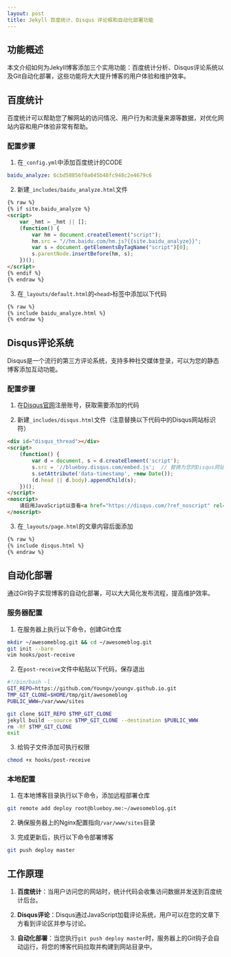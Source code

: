 ```yaml
---
layout: post
title: Jekyll 百度统计、Disqus 评论框和自动化部署功能
---
```


## 功能概述

本文介绍如何为Jekyll博客添加三个实用功能：百度统计分析、Disqus评论系统以及Git自动化部署，这些功能将大大提升博客的用户体验和维护效率。

## 百度统计

百度统计可以帮助您了解网站的访问情况、用户行为和流量来源等数据，对优化网站内容和用户体验非常有帮助。

### 配置步骤

1. 在`_config.yml`中添加百度统计的CODE

```yaml
baidu_analyze: 6cbd58856f0a045b48fc948c2e4679c6
```

2. 新建`_includes/baidu_analyze.html`文件

```html
{% raw %}
{% if site.baidu_analyze %}
<script>
    var _hmt = _hmt || [];
    (function() {
        var hm = document.createElement("script");
        hm.src = "//hm.baidu.com/hm.js?{{site.baidu_analyze}}";
        var s = document.getElementsByTagName("script")[0];
        s.parentNode.insertBefore(hm, s);
    })();
</script>
{% endif %}
{% endraw %}
```

3. 在`_layouts/default.html`的`<head>`标签中添加以下代码

```html
{% raw %}
{% include baidu_analyze.html %}
{% endraw %}
```

## Disqus评论系统

Disqus是一个流行的第三方评论系统，支持多种社交媒体登录，可以为您的静态博客添加互动功能。

### 配置步骤

1. 在[Disqus官网](https://disqus.com/)注册账号，获取需要添加的代码

2. 新建`_includes/disqus.html`文件（注意替换以下代码中的Disqus网站标识符）

```html
<div id="disqus_thread"></div>
<script>
    (function() {
        var d = document, s = d.createElement('script');
        s.src = '//blueboy.disqus.com/embed.js';  // 替换为您的Disqus网站标识符
        s.setAttribute('data-timestamp', +new Date());
        (d.head || d.body).appendChild(s);
    })();
</script>
<noscript>
    请启用JavaScript以查看<a href="https://disqus.com/?ref_noscript" rel="nofollow">由Disqus提供的评论。</a>
</noscript>
```

3. 在`_layouts/page.html`的文章内容后面添加

```html
{% raw %}
{% include disqus.html %}
{% endraw %}
```

## 自动化部署

通过Git钩子实现博客的自动化部署，可以大大简化发布流程，提高维护效率。

### 服务器配置

1. 在服务器上执行以下命令，创建Git仓库

```bash
mkdir ~/awesomeblog.git && cd ~/awesomeblog.git
git init --bare
vim hooks/post-receive
```

2. 在`post-receive`文件中粘贴以下代码，保存退出

```bash
#!/bin/bash -l
GIT_REPO=https://github.com/Youngv/youngv.github.io.git
TMP_GIT_CLONE=$HOME/tmp/git/awesomeblog
PUBLIC_WWW=/var/www/sites

git clone $GIT_REPO $TMP_GIT_CLONE
jekyll build --source $TMP_GIT_CLONE --destination $PUBLIC_WWW
rm -Rf $TMP_GIT_CLONE
exit
```

3. 给钩子文件添加可执行权限

```bash
chmod +x hooks/post-receive
```

### 本地配置

1. 在本地博客目录执行以下命令，添加远程部署仓库

```bash
git remote add deploy root@blueboy.me:~/awesomeblog.git
```

2. 确保服务器上的Nginx配置指向`/var/www/sites`目录

3. 完成更新后，执行以下命令部署博客

```bash
git push deploy master
```

## 工作原理

1. **百度统计**：当用户访问您的网站时，统计代码会收集访问数据并发送到百度统计后台。

2. **Disqus评论**：Disqus通过JavaScript加载评论系统，用户可以在您的文章下方看到评论区并参与讨论。

3. **自动化部署**：当您执行`git push deploy master`时，服务器上的Git钩子会自动运行，将您的博客代码拉取并构建到网站目录中。
